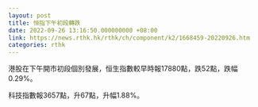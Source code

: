 ```yaml
---
layout: post
title: 恒指下午初段轉跌
date: 2022-09-26 13:16:50.000000000 +08:00
link: https://news.rthk.hk/rthk/ch/component/k2/1668459-20220926.htm
categories: rthk
---
```


港股在下午開市初段個別發展，恒生指數較早時報17880點，跌52點，跌幅0.29%。

科技指數報3657點，升67點，升幅1.88%。
